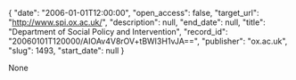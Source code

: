 {
  "date": "2006-01-01T12:00:00", 
  "open_access": false, 
  "target_url": "http://www.spi.ox.ac.uk/", 
  "description": null, 
  "end_date": null, 
  "title": "Department of Social Policy and Intervention", 
  "record_id": "20060101T120000/AIOAv4V8rOV+tBWI3H1vJA==", 
  "publisher": "ox.ac.uk", 
  "slug": 1493, 
  "start_date": null
}

None